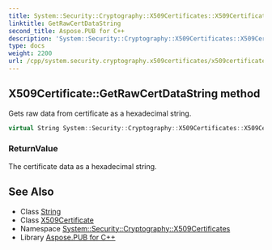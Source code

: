 ```yaml
---
title: System::Security::Cryptography::X509Certificates::X509Certificate::GetRawCertDataString method
linktitle: GetRawCertDataString
second_title: Aspose.PUB for C++
description: 'System::Security::Cryptography::X509Certificates::X509Certificate::GetRawCertDataString method. Gets raw data from certificate as a hexadecimal string in C++.'
type: docs
weight: 2200
url: /cpp/system.security.cryptography.x509certificates/x509certificate/getrawcertdatastring/
---
```

## X509Certificate::GetRawCertDataString method


Gets raw data from certificate as a hexadecimal string.

```cpp
virtual String System::Security::Cryptography::X509Certificates::X509Certificate::GetRawCertDataString() const
```


### ReturnValue

The certificate data as a hexadecimal string.

## See Also

* Class [String](../../../system/string/)
* Class [X509Certificate](../)
* Namespace [System::Security::Cryptography::X509Certificates](../../)
* Library [Aspose.PUB for C++](../../../)
